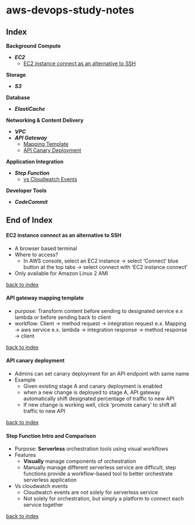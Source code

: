 # aws-devops-study-notes

## Index

**Background**
**Compute**
- ***EC2***
  - [EC2 instance connect as an alternative to SSH ](#ec2-instance-connect-as-an-alternative-to-SSH)
  
**Storage**
- ***S3***

**Database**
- ***ElastiCache***

**Networking & Content Delivery**
- ***VPC***
- ***API Gateway***
  - [Mapping Template](#api-gateway-mapping-template)
  - [API Canary Deployment](#api-canary-deployment)

**Application Integration**
- ***Step Function***
  - [vs Cloudwatch Events](#step-function-intro-and-comparison)

**Developer Tools**
- ***CodeCommit***
  
  
## End of Index




  
#### EC2 instance connect as an alternative to SSH 
- A browser based terminal 
- Where to access?
  - In AWS console, select an EC2 instance → select ‘Connect’ blue button at the top tabs → select connect with ‘EC2 instance connect’
- Only available for Amazon Linux 2 AMI

[ back to index ](#index)


#### API gateway mapping template
- purpose: Transform content before sending to designated service e.x lambda or before sending back to client
- workflow: Client → method request → integration request e.x. Mapping → aws service e.x. lambda → integration response → method response → client 

[ back to index ](#index)


#### API canary deployment
- Admins can set canary deployment for an API endpoint with same name
- Example  
  - Given existing stage A and canary deployment is enabled
  - when a new change is deployed to stage A, API gateway automatically shift designated percentage of traffic to new API
  - If new change is working well, click ‘promote canary’ to shift all traffic to new API

[ back to index ](#index)


#### Step Function Intro and Comparison
- Purpose: **Serverless** orchestration tools using visual workflows
- Features
  - **Visually** manage components of orchestration
  - Manually manage different serverless service are difficult, step functions provide a workflow-based tool to better orchestrate serverless application
- Vs cloudwatch events
  - Cloudwatch events are not solely for serverless service
  - Not solely for orchestration, but simply a platform to connect each service together

[ back to index ](#index)
